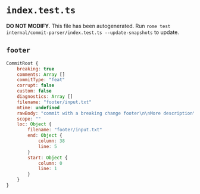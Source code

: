 # `index.test.ts`

**DO NOT MODIFY**. This file has been autogenerated. Run `rome test internal/commit-parser/index.test.ts --update-snapshots` to update.

## `footer`

```javascript
CommitRoot {
	breaking: true
	comments: Array []
	commitType: "feat"
	corrupt: false
	custom: false
	diagnostics: Array []
	filename: "footer/input.txt"
	mtime: undefined
	rawBody: "commit with a breaking change footer\n\nMore description\n\nBREAKING CHANGE: breaking change footer"
	scope: ""
	loc: Object {
		filename: "footer/input.txt"
		end: Object {
			column: 38
			line: 5
		}
		start: Object {
			column: 0
			line: 1
		}
	}
}
```
